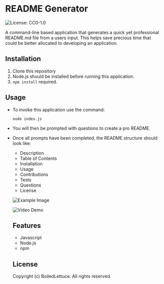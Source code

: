 
  # README Generator
  ![License: CC0-1.0](https://img.shields.io/badge/License-CC0_1.0-lightgrey.svg)

  A command-line based application that generates a quick yet professional README.md file from a users input. This helps save precious time that could be better allocated to developing an application.

  ## Installation

  1. Clone this repository
  2. Node.js should be installed before running this application.
  3. `npm install` required.
  
  ## Usage

  * To invoke this application use the command:

    `node index.js`

  * You will then be prompted with questions to create a pro README.
  
  * Once all prompts have been completed, the README structure should look like:
    * Description
    * Table of Contents
    * Installation
    * Usage
    * Contributions
    * Tests
    * Questions
    * License

    ![Example Image](./Assets/)

    ![Video Demo]()

    ## Features

    * Javascript
    * Node.js
    * npm

    ## License

    Copyright (c) BoiledLettuce. All rights reserved.